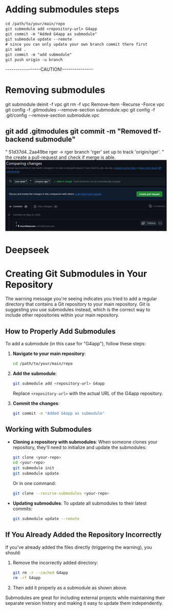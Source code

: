 # Adding submodules steps
```
cd /path/to/your/main/repo
git submodule add <repository-url> G4app
git commit -m "Added G4app as submodule"
git submodule update --remote
# since you can only update your own branch commit there first
git add .
git commit -m "add submodule"
git push origin -u branch
```
-----------------CAUTION!---------------
# Removing submodules
git submodule deinit -f vpc
git rm -f vpc
Remove-Item -Recurse -Force vpc
git config -f .gitmodules --remove-section submodule.vpc
git config -f .git/config --remove-section submodule.vpc

git add .gitmodules
git commit -m "Removed tf-backend submodule"
---------------------------------------------
"
   51d37d4..2aa49be  rger -> rger
branch 'rger' set up to track 'origin/rger'.
"
the create a pull-request and check if merge is able.
![PR merge check](/images/PRcompare.png)



# Deepseek
# Creating Git Submodules in Your Repository

The warning message you're seeing indicates you tried to add a regular directory that contains a Git repository to your main repository. Git is suggesting you use submodules instead, which is the correct way to include other repositories within your main repository.

## How to Properly Add Submodules

To add a submodule (in this case for "G4app"), follow these steps:

1. **Navigate to your main repository**:
   ```bash
   cd /path/to/your/main/repo
   ```

2. **Add the submodule**:
   ```bash
   git submodule add <repository-url> G4app
   ```
   Replace `<repository-url>` with the actual URL of the G4app repository.

3. **Commit the changes**:
   ```bash
   git commit -m "Added G4app as submodule"
   ```

## Working with Submodules

- **Cloning a repository with submodules**:
  When someone clones your repository, they'll need to initialize and update the submodules:
  ```bash
  git clone <your-repo>
  cd <your-repo>
  git submodule init
  git submodule update
  ```
  Or in one command:
  ```bash
  git clone --recurse-submodules <your-repo>
  ```

- **Updating submodules**:
  To update all submodules to their latest commits:
  ```bash
  git submodule update --remote
  ```

## If You Already Added the Repository Incorrectly

If you've already added the files directly (triggering the warning), you should:

1. Remove the incorrectly added directory:
   ```bash
   git rm -r --cached G4app
   rm -rf G4app
   ```

2. Then add it properly as a submodule as shown above.

Submodules are great for including external projects while maintaining their separate version history and making it easy to update them independently.